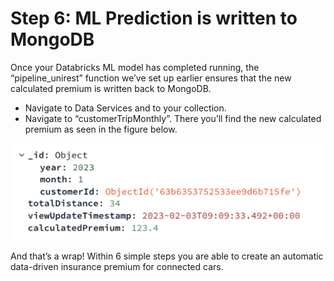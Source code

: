 # Step 6: ML Prediction is written to MongoDB 
Once your Databricks ML model has completed running, the “pipeline_unirest” function we’ve set up earlier ensures that the new calculated premium is written back to MongoDB. 
* Navigate to Data Services and to your collection. 
* Navigate to “customerTripMonthly”. There you’ll find the new calculated premium as seen in the figure below.

![image](InsuranceGitHub/Figure12.png) 

And that’s a wrap! 
Within 6 simple steps you are able to create an automatic data-driven insurance premium for connected cars.
